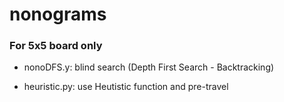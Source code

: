 # nonograms

### For 5x5 board only

- nonoDFS.y: blind search (Depth First Search - Backtracking)

- heuristic.py: use Heutistic function and pre-travel
